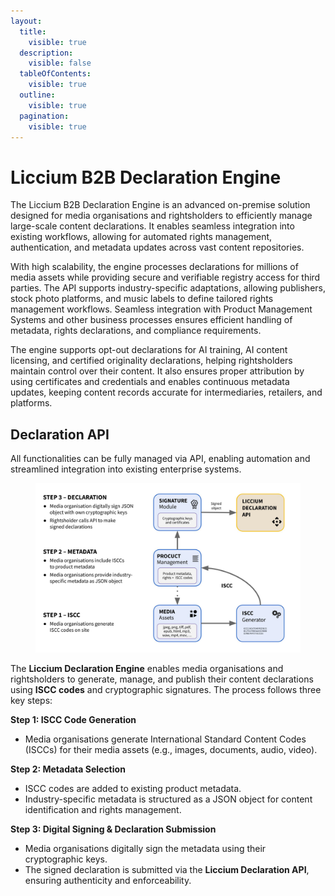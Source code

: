 ```yaml
---
layout:
  title:
    visible: true
  description:
    visible: false
  tableOfContents:
    visible: true
  outline:
    visible: true
  pagination:
    visible: true
---
```


# Liccium B2B Declaration Engine

The Liccium B2B Declaration Engine is an advanced on-premise solution designed for media organisations and rightsholders to efficiently manage large-scale content declarations. It enables seamless integration into existing workflows, allowing for automated rights management, authentication, and metadata updates across vast content repositories.

With high scalability, the engine processes declarations for millions of media assets while providing secure and verifiable registry access for third parties. The API supports industry-specific adaptations, allowing publishers, stock photo platforms, and music labels to define tailored rights management workflows. Seamless integration with Product Management Systems and other business processes ensures efficient handling of metadata, rights declarations, and compliance requirements.

The engine supports opt-out declarations for AI training, AI content licensing, and certified originality declarations, helping rightsholders maintain control over their content. It also ensures proper attribution by using certificates and credentials and enables continuous metadata updates, keeping content records accurate for intermediaries, retailers, and platforms.

## **Declaration API**

All functionalities can be fully managed via API, enabling automation and streamlined integration into existing enterprise systems.

<figure><img src=".gitbook/assets/Integration.jpg" alt="" width="563"><figcaption></figcaption></figure>

The **Liccium Declaration Engine** enables media organisations and rightsholders to generate, manage, and publish their content declarations using **ISCC codes** and cryptographic signatures. The process follows three key steps:

**Step 1: ISCC Code Generation**

* Media organisations generate International Standard Content Codes (ISCCs) for their media assets (e.g., images, documents, audio, video).

**Step 2: Metadata Selection**

* ISCC codes are added to existing product metadata.
* Industry-specific metadata is structured as a JSON object for content identification and rights management.

**Step 3: Digital Signing & Declaration Submission**

* Media organisations digitally sign the metadata using their cryptographic keys.
* The signed declaration is submitted via the **Liccium Declaration API**, ensuring authenticity and enforceability.
